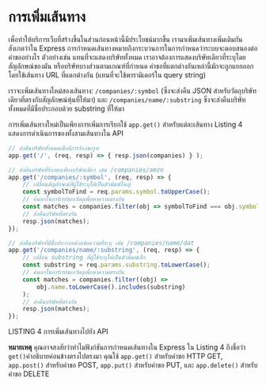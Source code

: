 # การเพิ่มเส้นทาง

เพื่อทำให้บริการเว็บที่สร้างขึ้นในส่วนก่อนหน้านี้มีประโยชน์มากขึ้น เรามาเพิ่มเส้นทางเพิ่มเติมกัน สังเกตว่าใน Express การกำหนดเส้นทางหมายถึงกระบวนการในการกำหนดว่าระบบจะตอบสนองต่อคำขออย่างไร ตัวอย่างเช่น แทนที่จะแสดงบริษัททั้งหมด เราอาจต้องการแสดงบริษัทเดียวที่ระบุโดยสัญลักษณ์ของมัน หรือบริษัทบางส่วนตามเกณฑ์ที่กำหนด คำขอที่แตกต่างกันเหล่านี้มักจะถูกแยกออกโดยใช้เส้นทาง URL ที่แตกต่างกัน (แทนที่จะใช้พารามิเตอร์ใน query string)

เราจะเพิ่มเส้นทางใหม่สองเส้นทาง: `/companies/:symbol` (ซึ่งจะส่งคืน JSON สำหรับวัตถุบริษัทเดียวที่ตรงกับสัญลักษณ์หุ้นที่ให้มา) และ `/companies/name/:substring` ซึ่งจะส่งคืนบริษัททั้งหมดที่มีชื่อประกอบด้วย substring ที่ให้มา

การเพิ่มเส้นทางใหม่เป็นเพียงการเพิ่มการเรียกใช้ `app.get()` สำหรับแต่ละเส้นทาง Listing 4 แสดงการดำเนินการของทั้งสามเส้นทางใน API

```javascript
// ส่งคืนบริษัททั้งหมดเมื่อมีการร้องขอรูท
app.get('/', (req, resp) => { resp.json(companies) } );

// ส่งคืนบริษัทที่ร้องขอเพียงบริษัทเดียว เช่น /companies/amzn
app.get('/companies/:symbol', (req, resp) => {
    // เปลี่ยนสัญลักษณ์ที่ผู้ใช้ระบุให้เป็นตัวพิมพ์ใหญ่
    const symbolToFind = req.params.symbol.toUpperCase();
    // ค้นหาในอาร์เรย์ของวัตถุเพื่อหาความตรงกัน
    const matches = companies.filter(obj => symbolToFind === obj.symbol);
    // ส่งคืนบริษัทที่ตรงกัน
    resp.json(matches);
});

// ส่งคืนบริษัทที่มีชื่อประกอบด้วยข้อความที่ระบุ เช่น /companies/name/dat
app.get('/companies/name/:substring', (req, resp) => {
    // เปลี่ยน substring ที่ผู้ใช้ระบุให้เป็นตัวพิมพ์เล็ก
    const substring = req.params.substring.toLowerCase();
    // ค้นหาในอาร์เรย์ของวัตถุเพื่อหาความตรงกัน
    const matches = companies.filter((obj) =>
        obj.name.toLowerCase().includes(substring)
    );
    // ส่งคืนบริษัทที่ตรงกัน
    resp.json(matches);
});
```

LISTING 4 การเพิ่มเส้นทางไปยัง API

**หมายเหตุ** คุณอาจสงสัยว่าทำไมฟังก์ชันการกำหนดเส้นทางใน Express ใน Listing 4 ถึงชื่อว่า `get()`คำอธิบายค่อนข้างตรงไปตรงมา คุณใช้ `app.get()` สำหรับคำขอ HTTP GET, `app.post()` สำหรับคำขอ POST, `app.put()` สำหรับคำขอ PUT, และ `app.delete()` สำหรับคำขอ DELETE
